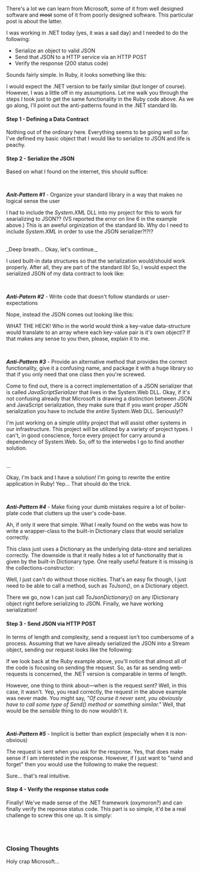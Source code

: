 There's a lot we can learn from Microsoft, some of it from well designed
software and <s>most</s> some of it from poorly designed software. 
This particular post is about the latter. 

I was working in .NET today (yes, it was a sad day) and I needed to do the
following:

- Serialize an object to valid JSON
- Send that JSON to a HTTP service via an HTTP POST
- Verify the response (200 status code)

Sounds fairly simple. In Ruby, it looks something like this:
<script src="https://gist.github.com/2848335.js?file=example.rb">
</script>

I would expect the .NET version to be fairly similar (but longer of course).
However, I was a little off in my assumptions. Let me walk you through the
steps I took just to get the same functionality in the Ruby code above. As
we go along, I'll point out the anti-patterns found in the .NET standard lib.

#### Step 1 - Defining a Data Contract
<script src="https://gist.github.com/2848335.js?file=MyObjectDataContract.cs">
</script>
Nothing out of the ordinary here. Everything seems to be going well so far. I've
defined my basic object that I would like to serialize to JSON and life is
peachy.

#### Step 2 - Serialize the JSON
Based on what I found on the internet, this should suffice:
<script src="https://gist.github.com/2848335.js?file=SerializeMyObject.cs">
</script>

<br />

___Anit-Pattern #1___ - Organize your standard library in a way that makes no
logical sense the user

I had to include the _System.XML_ DLL into my project
for this to work for searializing to JSON?? (VS reported the error on line 6
in the example above.) This is an aweful orginization of the standard lib. Why
do I need to include _System.XML_ in order to use the JSON serializer?!?!?

<br />
_Deep breath... Okay, let's continue._

<br />

I used built-in data structures so that the serialization would/should work
properly. After all, they are part of the standard lib! So, I would expect the
serialized JSON of my data contract to look like:
<script src="https://gist.github.com/2848335.js?file=expected_json.js">
</script>

<br />

___Anti-Patern #2___ - Write code that doesn't follow standards or user-expectations

Nope, instead the JSON comes out looking like this:
<script src="https://gist.github.com/2848335.js?file=actual_json.js">
</script>

WHAT THE HECK! Who in the world would think a key-value data-structure would
translate to an array where each key-value pair is it's own object!? If that
makes any sense to you then, please, explain it to me. 

<br />

___Anti-Pattern #3___ - Provide an alternative method that provides the correct
functionality, give it a confusing name, and package it with a huge library so
that if you only need that one class then you're screwed. 

Come to find out, there is a correct implementation of a JSON serializer that is
called _JavaScriptSerializer_ that lives in the System.Web DLL. Okay, if it's
not confusing already that Microsoft is drawing a distinction between JSON and
JavaScript serialization, they make sure that if you want proper JSON 
serialization you have to include the _entire_ System.Web DLL. Seriously!?

I'm just working on a simple utility project that will assist other
systems in our infrastructure. This project will be utilized by a variety
of project types. I can't, in good conscience, force every project for carry
around a dependency of System.Web. So, off to the interwebs I go to find
another solution. 

<br />
...

<br />

Okay, I'm back and I have a solution!
I'm going to rewrite the entire application in Ruby! Yep... That should do
the trick. 

<br />

___Anti-Pattern #4___ - Make fixing your dumb mistakes require a lot of
boiler-plate code that clutters up the user's code-base.

Ah, if only it were that simple. What I really found on the webs
was how to write a wrapper-class to the built-in Dictionary class that would
serialize correctly. 

<script src="https://gist.github.com/2848335.js?file=JsonDictionary.cs">
</script>

This class just uses a Dictionary as the underlying data-store and serializes
correctly. The downside is that it really hides a lot of functionality that
is given by the built-in Dictionary type. One really useful feature it is
missing is the collections-constructor:

<script src="https://gist.github.com/2848335.js?file=ExampleDictionaryConstructor.cs">
</script>

Well, I just can't do without those nicities. That's an easy fix though, I
just need to be able to call a method, such as _ToJson()_, on a Dictionary
object.

<script src="https://gist.github.com/2848335.js?file=Dictionary.ToJson.cs">
</script>

There we go, now I can just call _ToJsonDictionary()_ on any IDictionary
object right before serializing to JSON. Finally, we have working serialization!

#### Step 3 - Send JSON via HTTP POST

In terms of length and complexity, send a request isn't too cumbersome of a 
process. Assuming that we have already serialized the JSON into a Stream
object, sending our request looks like the following:

<script src="https://gist.github.com/2848335.js?file=SendRequest.cs">
</script>

If we look back at the Ruby example above, you'll notice that almost all of the
code is focusing on sending the request. So, as far as sending web-requests is
concerned, the .NET version is comparable in terms of length. 

However, one thing to think about—when is the request sent? Well, in this case,
it wasn't. Yep, you read correctly, the request in the above example was never
made. You might say, _"Of course it never sent, you obviously have to call some
type of Send() method or something similar."_ Well, that would be the
_sensible_ thing to do now wouldn't it.

<br />

___Anti-Pattern #5___ - Implicit is better than explicit (especially when it
is non-obvious)

The request is sent when you ask for the response. Yes, that does make sense
if I am interested in the response. However, if I just want to "send and
forget" then you would use the following to make the request:

<script src="https://gist.github.com/2848335.js?file=SendWebRequest.cs">
</script>

Sure... that's real intuitive. 


#### Step 4 - Verify the response status code

Finally! We've made sense of the .NET framework (oxymoron?) and can finally
verify the reponse status code. This part is so simple, it'd be a real challenge
to screw this one up. It is simply:

<script src="https://gist.github.com/2865507.js?file=CheckResponse.cs">
</script>

<br />
<br />

### Closing Thoughts
Holy crap Microsoft...
